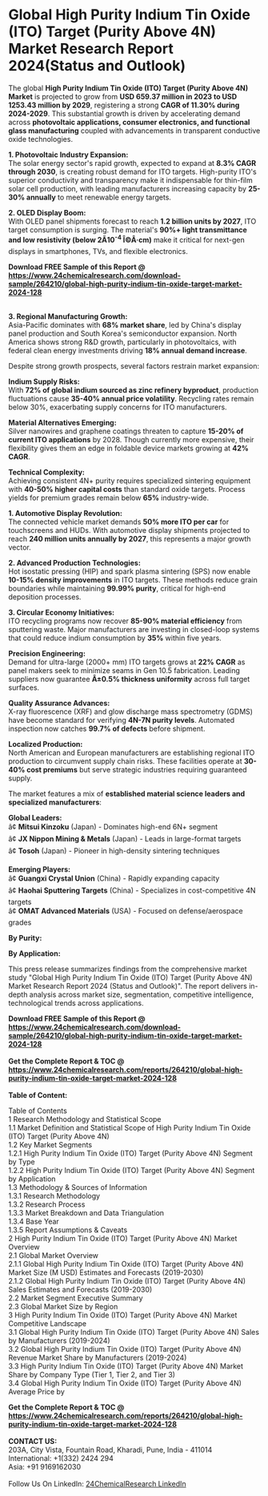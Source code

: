 <h1>Global High Purity Indium Tin Oxide (ITO) Target (Purity Above 4N) Market Research Report 2024(Status and Outlook)</h1><p>The global <strong>High Purity Indium Tin Oxide (ITO) Target (Purity Above 4N) Market</strong> is projected to grow from <strong>USD 659.37 million in 2023 to USD 1253.43 million by 2029</strong>, registering a strong <strong>CAGR of 11.30% during 2024-2029</strong>. This substantial growth is driven by accelerating demand across <strong>photovoltaic applications, consumer electronics, and functional glass manufacturing</strong> coupled with advancements in transparent conductive oxide technologies.</p><p><strong>1. Photovoltaic Industry Expansion:</strong><br>
The solar energy sector's rapid growth, expected to expand at <strong>8.3% CAGR through 2030</strong>, is creating robust demand for ITO targets. High-purity ITO's superior conductivity and transparency make it indispensable for thin-film solar cell production, with leading manufacturers increasing capacity by <strong>25-30% annually</strong> to meet renewable energy targets.</p><p><strong>2. OLED Display Boom:</strong><br>
With OLED panel shipments forecast to reach <strong>1.2 billion units by 2027</strong>, ITO target consumption is surging. The material's <strong>90%+ light transmittance and low resistivity (below 2Ã10<sup>-4</sup> Î©Â·cm)</strong> make it critical for next-gen displays in smartphones, TVs, and flexible electronics.</p><div><b>Download FREE Sample of this Report @ 
            <a href="https://www.24chemicalresearch.com/download-sample/264210/global-high-purity-indium-tin-oxide-target-market-2024-128">
            https://www.24chemicalresearch.com/download-sample/264210/global-high-purity-indium-tin-oxide-target-market-2024-128</a></b></div><br><p><strong>3. Regional Manufacturing Growth:</strong><br>
Asia-Pacific dominates with <strong>68% market share</strong>, led by China's display panel production and South Korea's semiconductor expansion. North America shows strong R&amp;D growth, particularly in photovoltaics, with federal clean energy investments driving <strong>18% annual demand increase</strong>.</p><p>Despite strong growth prospects, several factors restrain market expansion:</p><p><strong>Indium Supply Risks:</strong><br>
With <strong>72% of global indium sourced as zinc refinery byproduct</strong>, production fluctuations cause <strong>35-40% annual price volatility</strong>. Recycling rates remain below 30%, exacerbating supply concerns for ITO manufacturers.</p><p><strong>Material Alternatives Emerging:</strong><br>
Silver nanowires and graphene coatings threaten to capture <strong>15-20% of current ITO applications</strong> by 2028. Though currently more expensive, their flexibility gives them an edge in foldable device markets growing at <strong>42% CAGR</strong>.</p><p><strong>Technical Complexity:</strong><br>
Achieving consistent 4N+ purity requires specialized sintering equipment with <strong>40-50% higher capital costs</strong> than standard oxide targets. Process yields for premium grades remain below <strong>65%</strong> industry-wide.</p><p><strong>1. Automotive Display Revolution:</strong><br>
The connected vehicle market demands <strong>50% more ITO per car</strong> for touchscreens and HUDs. With automotive display shipments projected to reach <strong>240 million units annually by 2027</strong>, this represents a major growth vector.</p><p><strong>2. Advanced Production Technologies:</strong><br>
Hot isostatic pressing (HIP) and spark plasma sintering (SPS) now enable <strong>10-15% density improvements</strong> in ITO targets. These methods reduce grain boundaries while maintaining <strong>99.99% purity</strong>, critical for high-end deposition processes.</p><p><strong>3. Circular Economy Initiatives:</strong><br>
ITO recycling programs now recover <strong>85-90% material efficiency</strong> from sputtering waste. Major manufacturers are investing in closed-loop systems that could reduce indium consumption by <strong>35%</strong> within five years.</p><p><strong>Precision Engineering:</strong><br>
Demand for ultra-large (2000+ mm) ITO targets grows at <strong>22% CAGR</strong> as panel makers seek to minimize seams in Gen 10.5 fabrication. Leading suppliers now guarantee <strong>Â±0.5% thickness uniformity</strong> across full target surfaces.</p><p><strong>Quality Assurance Advances:</strong><br>
X-ray fluorescence (XRF) and glow discharge mass spectrometry (GDMS) have become standard for verifying <strong>4N-7N purity levels</strong>. Automated inspection now catches <strong>99.7% of defects</strong> before shipment.</p><p><strong>Localized Production:</strong><br>
North American and European manufacturers are establishing regional ITO production to circumvent supply chain risks. These facilities operate at <strong>30-40% cost premiums</strong> but serve strategic industries requiring guaranteed supply.</p><p>The market features a mix of <strong>established material science leaders and specialized manufacturers</strong>:</p><p><strong>Global Leaders:</strong><br>
â¢ <strong>Mitsui Kinzoku</strong> (Japan) - Dominates high-end 6N+ segment<br>
â¢ <strong>JX Nippon Mining &amp; Metals</strong> (Japan) - Leads in large-format targets<br>
â¢ <strong>Tosoh</strong> (Japan) - Pioneer in high-density sintering techniques</p><p><strong>Emerging Players:</strong><br>
â¢ <strong>Guangxi Crystal Union</strong> (China) - Rapidly expanding capacity<br>
â¢ <strong>Haohai Sputtering Targets</strong> (China) - Specializes in cost-competitive 4N targets<br>
â¢ <strong>OMAT Advanced Materials</strong> (USA) - Focused on defense/aerospace grades</p><p><strong>By Purity:</strong></p><p><strong>By Application:</strong></p><p>This press release summarizes findings from the comprehensive market study "Global High Purity Indium Tin Oxide (ITO) Target (Purity Above 4N) Market Research Report 2024 (Status and Outlook)". The report delivers in-depth analysis across market size, segmentation, competitive intelligence, technological trends across applications.</p><div><b>Download FREE Sample of this Report @ 
            <a href="https://www.24chemicalresearch.com/download-sample/264210/global-high-purity-indium-tin-oxide-target-market-2024-128">
            https://www.24chemicalresearch.com/download-sample/264210/global-high-purity-indium-tin-oxide-target-market-2024-128</a></b></div><br><div><b>Get the Complete Report & TOC @ 
            <a href="https://www.24chemicalresearch.com/reports/264210/global-high-purity-indium-tin-oxide-target-market-2024-128">
            https://www.24chemicalresearch.com/reports/264210/global-high-purity-indium-tin-oxide-target-market-2024-128</a></b></div><br>
            <b>Table of Content:</b><p>Table of Contents<br />
1 Research Methodology and Statistical Scope<br />
1.1 Market Definition and Statistical Scope of High Purity Indium Tin Oxide (ITO) Target (Purity Above 4N)<br />
1.2 Key Market Segments<br />
1.2.1 High Purity Indium Tin Oxide (ITO) Target (Purity Above 4N) Segment by Type<br />
1.2.2 High Purity Indium Tin Oxide (ITO) Target (Purity Above 4N) Segment by Application<br />
1.3 Methodology & Sources of Information<br />
1.3.1 Research Methodology<br />
1.3.2 Research Process<br />
1.3.3 Market Breakdown and Data Triangulation<br />
1.3.4 Base Year<br />
1.3.5 Report Assumptions & Caveats<br />
2 High Purity Indium Tin Oxide (ITO) Target (Purity Above 4N) Market Overview<br />
2.1 Global Market Overview<br />
2.1.1 Global High Purity Indium Tin Oxide (ITO) Target (Purity Above 4N) Market Size (M USD) Estimates and Forecasts (2019-2030)<br />
2.1.2 Global High Purity Indium Tin Oxide (ITO) Target (Purity Above 4N) Sales Estimates and Forecasts (2019-2030)<br />
2.2 Market Segment Executive Summary<br />
2.3 Global Market Size by Region<br />
3 High Purity Indium Tin Oxide (ITO) Target (Purity Above 4N) Market Competitive Landscape<br />
3.1 Global High Purity Indium Tin Oxide (ITO) Target (Purity Above 4N) Sales by Manufacturers (2019-2024)<br />
3.2 Global High Purity Indium Tin Oxide (ITO) Target (Purity Above 4N) Revenue Market Share by Manufacturers (2019-2024)<br />
3.3 High Purity Indium Tin Oxide (ITO) Target (Purity Above 4N) Market Share by Company Type (Tier 1, Tier 2, and Tier 3)<br />
3.4 Global High Purity Indium Tin Oxide (ITO) Target (Purity Above 4N) Average Price by </p><div><b>Get the Complete Report & TOC @ 
            <a href="https://www.24chemicalresearch.com/reports/264210/global-high-purity-indium-tin-oxide-target-market-2024-128">
            https://www.24chemicalresearch.com/reports/264210/global-high-purity-indium-tin-oxide-target-market-2024-128</a></b></div><br><b>CONTACT US:</b><br>
            203A, City Vista, Fountain Road, Kharadi, Pune, India - 411014<br>
            International: +1(332) 2424 294<br>
            Asia: +91 9169162030 <br><br>
            Follow Us On LinkedIn: <a href="https://www.linkedin.com/company/24chemicalresearch/">24ChemicalResearch LinkedIn</a>